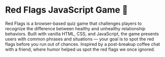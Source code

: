 # Red Flags JavaScript Game 💌

Red Flags is a browser-based quiz game that challenges players to recognize the difference between healthy and unhealthy relationship behaviors. Built with vanilla HTML, CSS, and JavaScript, the game presents users with common phrases and situations — your goal is to spot the red flags before you run out of chances.
Inspired by a post-breakup coffee chat with a friend, where humor helped us spot the red flags we once ignored.

